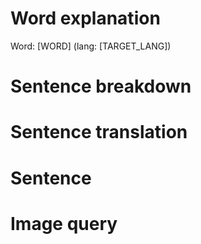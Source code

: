 # Word explanation

Word: [WORD] (lang: [TARGET_LANG])

# Sentence breakdown

# Sentence translation

# Sentence

# Image query
